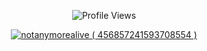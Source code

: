 

<p align="center"> <img src="https://komarev.com/ghpvc/?username=gebwyd" alt="Profile Views" /> </p>  

<p align="center">
  <a href="https://discord.com/users/1042427450249973790">
     <img src="https://discord.c99.nl/widget/theme-1/1042427450249973790.png" alt="notanymorealive ( 456857241593708554 )"/>
       </a>
</p>
